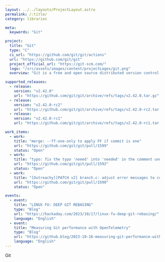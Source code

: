 ```yaml
---
layout: ../../layouts/ProjectLayout.astro
permalink: /:title/
category: libraries

meta:
  keywords: "Git"

project:
  title: "Git"
  type: "C"
  ci_url: "https://github.com/git/git/actions"
  url: "https://github.com/git/git"
  project_official_url: "https://git-scm.com/"
  logo: "/src/assets/images/content/projectLogos/git.png"
  overview: "Git is a free and open source distributed version control system designed to handle everything from small to very large projects with speed and efficiency. Git is easy to learn and has a tiny footprint with lightning fast performance. It outclasses SCM tools like Subversion, CVS, Perforce, and ClearCase with features like cheap local branching, convenient staging areas, and multiple workflows."

supported_releases:
  - release:
    version: "v2.42.0"
    url: "https://github.com/git/git/archive/refs/tags/v2.42.0.tar.gz"
  - release:
    version: "v2.42.0-rc2"
    url: "https://github.com/git/git/archive/refs/tags/v2.42.0-rc2.tar.gz"
  - release:
    version: "v2.42.0-rc1"
    url: "https://github.com/git/git/archive/refs/tags/v2.42.0-rc1.tar.gz"

work_items:
  - work:
    title: "merge: --ff-one-only to apply FF if commit is one"
    url: "https://github.com/git/git/pull/1599"
    status: "Open"
  - work:
    title: "typo: fix the typo 'neeed' into 'needed' in the comment under merge-o…"
    url: "https://github.com/git/git/pull/1592"
    status: "Open"
  - work:
    title: "[Outreachy][PATCH v2] branch.c: adjust error messages to coding guidelines"
    url: "https://github.com/git/git/pull/1590"
    status: "Open"

events:
  - event:
    title: "LINUX FU: DEEP GIT REBASING"
    type: "Blog"
    url: "https://hackaday.com/2023/10/17/linux-fu-deep-git-rebasing/"
    language: "English"
  - event:
    title: "Measuring Git performance with OpenTelemetry"
    type: "Blog"
    url: "https://github.blog/2023-10-16-measuring-git-performance-with-opentelemetry/"
    language: "English"
---
```


<p>Git</p>
